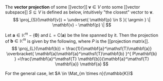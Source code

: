 
The **vector projection** of some [[vector]] $\mathbf{v} \in V$ onto some [[vector subspace]] $S \subseteq V$ is defined as below, intuitively "the closest" vector to $\mathbf{v}$.
$$
\proj_{S}(\mathbf{v}) = \underset{ \mathbf{p} \in S }{ \argmin } \| \mathbf{v} - \mathbf{p} \|
$$

Let $\mathbf{a} \in \mathbb{K}^{m} - \{ \mathbf{0} \}$ and $L = \mathrm{C}(\mathbf{a})$ be the line spanned by it. Then the projection of $\mathbf{b} \in \mathbb{K}^{m}$ is given by the following, where $P$ is the [[projection matrix]].
$$
\proj_{L}(\mathbf{b}) = \frac{1}{\mathbf{a}^\mathsf{T}\mathbf{a}} \overbracket{ \mathbf{a}\mathbf{a}^\mathsf{T}\mathbf{b} }^{ P\mathbf{b} } =\frac{\mathbf{a}^\mathsf{T} \mathbf{b}}{\mathbf{a}^\mathsf{T} \mathbf{a}} \mathbf{a}
$$

For the general case, let $A \in \Mat_{m \times n}(\mathbb{K})$